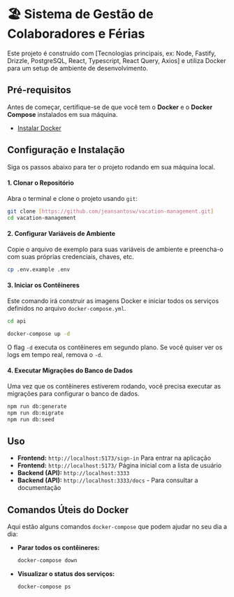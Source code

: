 


# 🏖️ Sistema de Gestão de Colaboradores e Férias

Este projeto é construído com [Tecnologias principais, ex: Node, Fastify, Drizzle, PostgreSQL, React, Typescript, React Query, Axios] 
e utiliza Docker para um setup de ambiente de desenvolvimento.

## Pré-requisitos

Antes de começar, certifique-se de que você tem o **Docker** e o **Docker Compose** instalados em sua máquina.

  * [Instalar Docker](https://docs.docker.com/get-docker/)

## Configuração e Instalação

Siga os passos abaixo para ter o projeto rodando em sua máquina local.

#### 1\. Clonar o Repositório

Abra o terminal e clone o projeto usando `git`:

```bash
git clone [https://github.com/jeansantosw/vacation-management.git]
cd vacation-management
```

#### 2\. Configurar Variáveis de Ambiente

Copie o arquivo de exemplo para suas variáveis de ambiente e preencha-o com suas próprias credenciais, chaves, etc.

```bash
cp .env.example .env
```

#### 3\. Iniciar os Contêineres

Este comando irá construir as imagens Docker e iniciar todos os serviços definidos no arquivo `docker-compose.yml`.

```bash
cd api

docker-compose up -d
```

O flag `-d` executa os contêineres em segundo plano. Se você quiser ver os logs em tempo real, remova o `-d`.

#### 4\. Executar Migrações do Banco de Dados

Uma vez que os contêineres estiverem rodando, você precisa executar as migrações para configurar o banco de dados.

```bash
npm run db:generate
npm run db:migrate
npm run db:seed
```

## Uso

  - **Frontend:** `http://localhost:5173/sign-in` Para entrar na aplicação
  - **Frontend:** `http://localhost:5173/` Página inicial com a lista de usuário
  - **Backend (API):** `http://localhost:3333`
  - **Backend (API):** `http://localhost:3333/docs` - Para consultar a documentação 

## Comandos Úteis do Docker

Aqui estão alguns comandos `docker-compose` que podem ajudar no seu dia a dia:

  - **Parar todos os contêineres:**
    ```bash
    docker-compose down
    ```
  - **Visualizar o status dos serviços:**
    ```bash
    docker-compose ps
    ```
